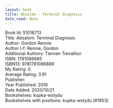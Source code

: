 ```yaml
---
layout: book
title: Absalom - Terminal Diagnosis
date_read: None
---
```


Book Id: 51016713<br />
Title: Absalom: Terminal Diagnosis<br />
Author: Gordon Rennie<br />
Author l-f: Rennie, Gordon<br />
Additional Authors: Tiernen Trevallion<br />
ISBN: 1781086885<br />
ISBN13: 9781781086889<br />
My Rating: 0<br />
Average Rating: 3.91<br />
Publisher: <br />
Year Published: 2019<br />
Date Added: 2020/10/21<br />
Bookshelves: kupka-wstydu<br />
Bookshelves with positions: kupka-wstydu (#1853)<br />

